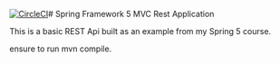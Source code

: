 [![CircleCI](https://circleci.com/gh/Recks11/spring5-mvc-rest.svg?style=svg)](https://circleci.com/gh/Recks11/spring5-mvc-rest)# Spring Framework 5 MVC Rest Application

This is a basic REST Api built as an example from my Spring 5 course.

ensure to run mvn compile.